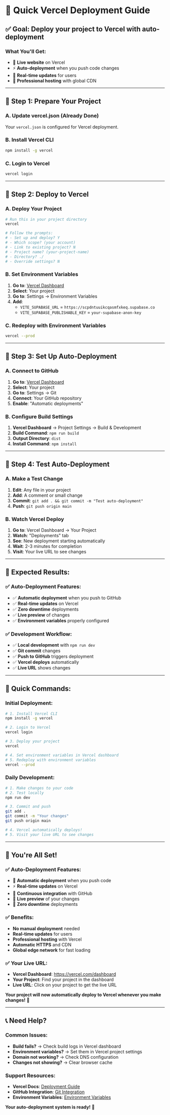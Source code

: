 # 🚀 Quick Vercel Deployment Guide

## ✅ **Goal: Deploy your project to Vercel with auto-deployment**

### **What You'll Get:**
- 🚀 **Live website** on Vercel
- ⚡ **Auto-deployment** when you push code changes
- 🔄 **Real-time updates** for users
- 📱 **Professional hosting** with global CDN

---

## 🔧 **Step 1: Prepare Your Project**

### **A. Update vercel.json (Already Done)**
Your `vercel.json` is configured for Vercel deployment.

### **B. Install Vercel CLI**
```bash
npm install -g vercel
```

### **C. Login to Vercel**
```bash
vercel login
```

---

## 🔧 **Step 2: Deploy to Vercel**

### **A. Deploy Your Project**
```bash
# Run this in your project directory
vercel

# Follow the prompts:
# - Set up and deploy? Y
# - Which scope? (your account)
# - Link to existing project? N
# - Project name? (your-project-name)
# - Directory? ./
# - Override settings? N
```

### **B. Set Environment Variables**
1. **Go to**: [Vercel Dashboard](https://vercel.com/dashboard)
2. **Select**: Your project
3. **Go to**: Settings → Environment Variables
4. **Add**:
   - `VITE_SUPABASE_URL` = `https://scpdntuuikcqasmfxkeq.supabase.co`
   - `VITE_SUPABASE_PUBLISHABLE_KEY` = `your-supabase-anon-key`

### **C. Redeploy with Environment Variables**
```bash
vercel --prod
```

---

## 🔧 **Step 3: Set Up Auto-Deployment**

### **A. Connect to GitHub**
1. **Go to**: [Vercel Dashboard](https://vercel.com/dashboard)
2. **Select**: Your project
3. **Go to**: Settings → Git
4. **Connect**: Your GitHub repository
5. **Enable**: "Automatic deployments"

### **B. Configure Build Settings**
1. **Vercel Dashboard** → Project Settings → Build & Development
2. **Build Command**: `npm run build`
3. **Output Directory**: `dist`
4. **Install Command**: `npm install`

---

## 🧪 **Step 4: Test Auto-Deployment**

### **A. Make a Test Change**
1. **Edit**: Any file in your project
2. **Add**: A comment or small change
3. **Commit**: `git add . && git commit -m "Test auto-deployment"`
4. **Push**: `git push origin main`

### **B. Watch Vercel Deploy**
1. **Go to**: Vercel Dashboard → Your Project
2. **Watch**: "Deployments" tab
3. **See**: New deployment starting automatically
4. **Wait**: 2-3 minutes for completion
5. **Visit**: Your live URL to see changes

---

## 🎯 **Expected Results:**

### **✅ Auto-Deployment Features:**
- ✅ **Automatic deployment** when you push to GitHub
- ✅ **Real-time updates** on Vercel
- ✅ **Zero downtime** deployments
- ✅ **Live preview** of changes
- ✅ **Environment variables** properly configured

### **✅ Development Workflow:**
- ✅ **Local development** with `npm run dev`
- ✅ **Git commit** changes
- ✅ **Push to GitHub** triggers deployment
- ✅ **Vercel deploys** automatically
- ✅ **Live URL** shows changes

---

## 🚀 **Quick Commands:**

### **Initial Deployment:**
```bash
# 1. Install Vercel CLI
npm install -g vercel

# 2. Login to Vercel
vercel login

# 3. Deploy your project
vercel

# 4. Set environment variables in Vercel dashboard
# 5. Redeploy with environment variables
vercel --prod
```

### **Daily Development:**
```bash
# 1. Make changes to your code
# 2. Test locally
npm run dev

# 3. Commit and push
git add .
git commit -m "Your changes"
git push origin main

# 4. Vercel automatically deploys!
# 5. Visit your live URL to see changes
```

---

## 🎉 **You're All Set!**

### **✅ Auto-Deployment Features:**
- 🚀 **Automatic deployment** when you push code
- ⚡ **Real-time updates** on Vercel
- 🔄 **Continuous integration** with GitHub
- 📱 **Live preview** of your changes
- 🎯 **Zero downtime** deployments

### **✅ Benefits:**
- **No manual deployment** needed
- **Real-time updates** for users
- **Professional hosting** with Vercel
- **Automatic HTTPS** and CDN
- **Global edge network** for fast loading

### **✅ Your Live URL:**
- **Vercel Dashboard**: https://vercel.com/dashboard
- **Your Project**: Find your project in the dashboard
- **Live URL**: Click on your project to get the live URL

**Your project will now automatically deploy to Vercel whenever you make changes!** 🚀

---

## 📞 **Need Help?**

### **Common Issues:**
- **Build fails?** → Check build logs in Vercel dashboard
- **Environment variables?** → Set them in Vercel project settings
- **Domain not working?** → Check DNS configuration
- **Changes not showing?** → Clear browser cache

### **Support Resources:**
- **Vercel Docs**: [Deployment Guide](https://vercel.com/docs/deployments)
- **GitHub Integration**: [Git Integration](https://vercel.com/docs/git)
- **Environment Variables**: [Environment Variables](https://vercel.com/docs/environment-variables)

**Your auto-deployment system is ready!** 🎉
